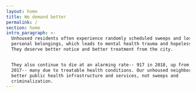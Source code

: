 ```yaml
---
layout: home
title: We demand better
permalink: /
section: home
intro_paragraph: >-
  Unhoused residents often experience randomly scheduled sweeps and lose vital
  personal belongings, which leads to mental health trauma and hopelessness.
  They deserve better notice and better treatment from the city.


  They also continue to die at an alarming rate-- 917 in 2018, up from 831 in
  2017-- many due to treatable health conditions. Our unhoused neighbors need
  better public health infrastructure and services, not sweeps and
  criminalization.
---
```


